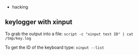 
-  hacking


## keylogger with xinput

To grab the output into a file:
`script -c "xinput test ID" | cat /tmp/key.log`

To get the ID of the keyboard type:
`xinput --list`









